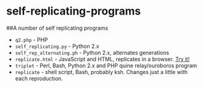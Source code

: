 # self-replicating-programs
##A number of self replicating programs

* `q2.php` - PHP
* `self_replicating.py` - Python 2.x
* `self_rep_alternating.ph` - Python 2.x, alternates generations
* `replicate.html` - JavaScript and HTML, replicates in a browser. [Try it!](https://rawgit.com/bediger4000/self-replicating-programs/master/replicate.html)
* `triplet` - Perl, Bash, Python 2.x and PHP quine relay/ouroboros program
*  `replicate` - shell script, Bash, probably ksh. Changes just a little with each reproduction.
